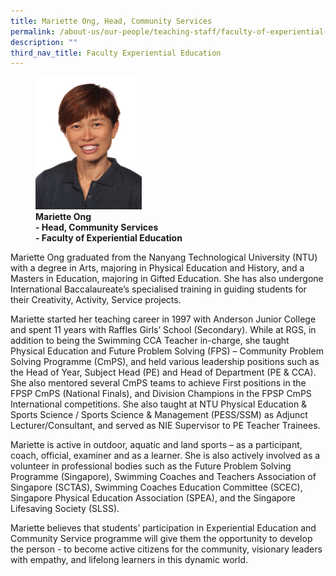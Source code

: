 ```yaml
---
title: Mariette Ong, Head, Community Services
permalink: /about-us/our-people/teaching-staff/faculty-of-experiential-education/mariette-ong/
description: ""
third_nav_title: Faculty Experiential Education
---
```

<figure>
<img style="width:40%" src="/images/exe_full_mariette-ong_photo-01.jpg">
<figcaption> <strong>Mariette Ong<br>
- Head, Community Services<br>
- Faculty of Experiential Education</strong> </figcaption>
</figure>


Mariette Ong graduated from the Nanyang Technological University (NTU) with a degree in Arts, majoring in Physical Education and History, and a Masters in Education, majoring in Gifted Education. She has also undergone International Baccalaureate’s specialised training in guiding students for their Creativity, Activity, Service projects.

  

Mariette started her teaching career in 1997 with Anderson Junior College and spent 11 years with Raffles Girls’ School (Secondary). While at RGS, in addition to being the Swimming CCA Teacher in-charge, she taught Physical Education and Future Problem Solving (FPS) – Community Problem Solving Programme (CmPS), and held various leadership positions such as the Head of Year, Subject Head (PE) and Head of Department (PE &amp; CCA). She also mentored several CmPS teams to achieve First positions in the FPSP CmPS (National Finals), and Division Champions in the FPSP CmPS International competitions. She also taught at NTU Physical Education &amp; Sports Science / Sports Science &amp; Management (PESS/SSM) as Adjunct Lecturer/Consultant, and served as NIE Supervisor to PE Teacher Trainees.

  

Mariette is active in outdoor, aquatic and land sports – as a participant, coach, official, examiner and as a learner. She is also actively involved as a volunteer in professional bodies such as the Future Problem Solving Programme (Singapore), Swimming Coaches and Teachers Association of Singapore (SCTAS), Swimming Coaches Education Committee (SCEC), Singapore Physical Education Association (SPEA), and the Singapore Lifesaving Society (SLSS).

  

Mariette believes that students’ participation in Experiential Education and Community Service programme will give them the opportunity to develop the person - to become active citizens for the community, visionary leaders with empathy, and lifelong learners in this dynamic world.